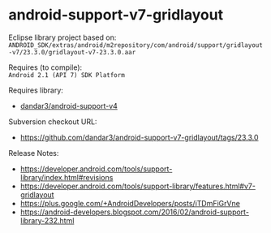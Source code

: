 android-support-v7-gridlayout
=============================

Eclipse library project based on:<br/>
`ANDROID_SDK/extras/android/m2repository/com/android/support/gridlayout-v7/23.3.0/gridlayout-v7-23.3.0.aar`<br/>

Requires (to compile):<br/>
`Android 2.1 (API 7) SDK Platform`

Requires library:</br>
* [dandar3/android-support-v4](https://github.com/dandar3/android-support-v4)

Subversion checkout URL:<br/>
* https://github.com/dandar3/android-support-v7-gridlayout/tags/23.3.0

Release Notes:
* https://developer.android.com/tools/support-library/index.html#revisions
* https://developer.android.com/tools/support-library/features.html#v7-gridlayout
* https://plus.google.com/+AndroidDevelopers/posts/iTDmFiGrVne
* https://android-developers.blogspot.com/2016/02/android-support-library-232.html